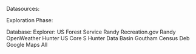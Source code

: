 Datasources:

Exploration Phase:

Database:                                                   Explorer:
US Forest Service                                      Randy
Recreation.gov                                           Randy
OpenWeather                                             Hunter
US Core S                                                  Hunter
Data Basin                                                 Goutham
Census                                                      Deb
Google Maps                                             All
